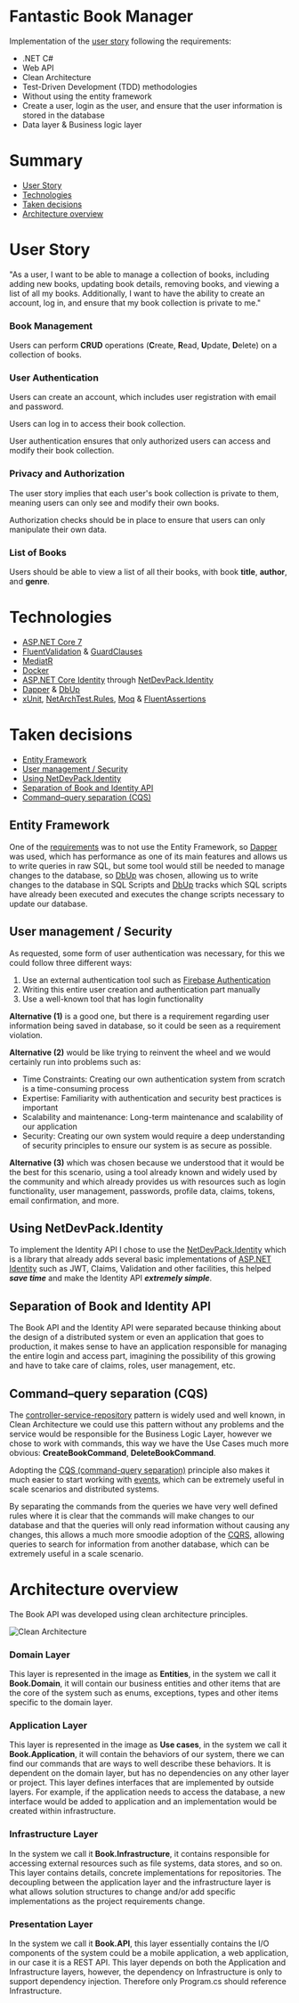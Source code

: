 # Fantastic Book Manager
Implementation of the [user story](#user-story) following the requirements:
- .NET C#
- Web API
- Clean Architecture
- Test-Driven Development (TDD) methodologies
- Without using the entity framework
- Create a user, login as the user, and
ensure that the user information is stored in the database
- Data layer & Business logic layer

# Summary
- [User Story](#user-story)
- [Technologies](#technologies)
- [Taken decisions](#taken-decisions)
- [Architecture overview](#architecture-overview)

# User Story
"As a user, I want to be able to manage a collection of books, including adding new books, updating book details, removing books, and viewing a list of all my books. Additionally, I want to have the ability to create an account, log in, and ensure that my book collection is private to me."

### Book Management
Users can perform **CRUD** operations (**C**reate, **R**ead, **U**pdate, **D**elete) on a collection of books. 

### User Authentication
Users can create an account, which includes user registration with email and password.

Users can log in to access their book collection.

User authentication ensures that only authorized users can access and modify their book collection.

### Privacy and Authorization
The user story implies that each user's book collection is private to them, meaning users can only see and modify their own books.

Authorization checks should be in place to ensure that users can only manipulate their own data.

### List of Books
Users should be able to view a list of all their books, with book **title**, **author**, and **genre**.

# Technologies
* [ASP.NET Core 7](https://docs.microsoft.com/en-us/aspnet/core/introduction-to-aspnet-core)
* [FluentValidation](https://fluentvalidation.net/) & [GuardClauses](https://github.com/ardalis/GuardClauses)
* [MediatR](https://github.com/jbogard/MediatR)
* [Docker](https://github.com/docker)
* [ASP.NET Core Identity](https://github.com/dotnet/AspNetCore/tree/main/src/Identity) through [NetDevPack.Identity](https://github.com/NetDevPack/Security.Identity)
* [Dapper](https://github.com/DapperLib/Dapper) & [DbUp](https://github.com/DbUp/DbUp)
* [xUnit](https://github.com/xunit/xunit), [NetArchTest.Rules](https://github.com/BenMorris/NetArchTest), [Moq](https://github.com/moq) & [FluentAssertions](https://github.com/fluentassertions/fluentassertions)

# Taken decisions
* [Entity Framework](#entity-framework)
* [User management / Security](#user-management--security)
* [Using NetDevPack.Identity](#using-netdevpackidentity)
* [Separation of Book and Identity API](#separation-of-book-and-identity-api)
* [Command–query separation (CQS)](#command–query-separation-cqs)

## Entity Framework
One of the [requirements](#fantastic-book-manager) was to not use the Entity Framework, so [Dapper](https://github.com/DapperLib/Dapper) was used, which has performance as one of its main features and allows us to write queries in raw SQL, but some tool would still be needed to manage changes to the database, so [DbUp](https://github.com/DbUp/DbUp) was chosen, allowing us to write changes to the database in SQL Scripts and [DbUp](https://github.com/DbUp/DbUp) tracks which SQL scripts have already been executed and executes the change scripts necessary to update our database.

## User management / Security
As requested, some form of user authentication was necessary, for this we could follow three different ways:
1. Use an external authentication tool such as [Firebase Authentication](https://code-maze.com/dotnet-firebase-authentication/)
2. Writing this entire user creation and authentication part manually
3. Use a well-known tool that has login functionality

**Alternative (1)** is a good one, but there is a requirement regarding user information being saved in database, so it could be seen as a requirement violation.

**Alternative (2)** would be like trying to reinvent the wheel and we would certainly run into problems such as:
- Time Constraints: Creating our own authentication system from scratch is a time-consuming process
- Expertise: Familiarity with authentication and security best practices is important
- Scalability and maintenance: Long-term maintenance and scalability of our application
- Security: Creating our own system would require a deep understanding of security principles to ensure our system is as secure as possible.

**Alternative (3)** which was chosen because we understood that it would be the best for this scenario, using a tool already known and widely used by the community and which already provides us with resources such as login functionality, user management, passwords, profile data, claims, tokens, email confirmation, and more.

## Using NetDevPack.Identity
To implement the Identity API I chose to use the [NetDevPack.Identity](https://github.com/NetDevPack/Security.Identity) which is a library that already adds several basic implementations of [ASP.NET Identity](https://github.com/dotnet/AspNetCore/tree/main/src/Identity) such as JWT, Claims, Validation and other facilities, this helped **_save time_** and make the Identity API **_extremely simple_**.

## Separation of Book and Identity API
The Book API and the Identity API were separated because thinking about the design of a distributed system or even an application that goes to production, it makes sense to have an application responsible for managing the entire login and access part, imagining the possibility of this growing and have to take care of claims, roles, user management, etc.

## Command–query separation (CQS)
The [controller-service-repository](https://tom-collings.medium.com/controller-service-repository-16e29a4684e5) pattern is widely used and well known, in Clean Architecture we could use this pattern without any problems and the service would be responsible for the Business Logic Layer, however we chose to work with commands, this way we have the Use Cases much more obvious: **CreateBookCommand**, **DeleteBookCommand**.

Adopting the [CQS (command-query separation)](https://en.wikipedia.org/wiki/Command%E2%80%93query_separation) principle also makes it much easier to start working with [events](https://en.wikipedia.org/wiki/Event-driven_architecture), which can be extremely useful in scale scenarios and distributed systems.

By separating the commands from the queries we have very well defined rules where it is clear that the commands will make changes to our database and that the queries will only read information without causing any changes, this allows a much more smoodie adoption of the [CQRS](https://en.wikipedia.org/wiki/Command_Query_Responsibility_Segregation), allowing queries to search for information from another database, which can be extremely useful in a scale scenario.

# Architecture overview
The Book API was developed using clean architecture principles.

![Clean Architecture](./docs/images/image.png)

### Domain Layer
This layer is represented in the image as **Entities**, in the system we call it **Book.Domain**, it will contain our business entities and other items that are the core of the system such as enums, exceptions, types and other items specific to the domain layer.

### Application Layer
This layer is represented in the image as **Use cases**, in the system we call it **Book.Application**, it will contain the behaviors of our system, there we can find our commands that are ways to well describe these behaviors. It is dependent on the domain layer, but has no dependencies on any other layer or project. This layer defines interfaces that are implemented by outside layers. For example, if the application needs to access the database, a new interface would be added to application and an implementation would be created within infrastructure.

### Infrastructure Layer
In the system we call it **Book.Infrastructure**, it contains responsible for accessing external resources such as file systems, data stores, and so on. This layer contains details, concrete implementations for repositories. The decoupling between the application layer and the infrastructure layer is what allows solution structures to change and/or add specific implementations as the project requirements change.

### Presentation Layer
In the system we call it **Book.API**, this layer essentially contains the I/O components of the system could be a mobile application, a web application, in our case it is a REST API. This layer depends on both the Application and Infrastructure layers, however, the dependency on Infrastructure is only to support dependency injection. Therefore only Program.cs should reference Infrastructure.
